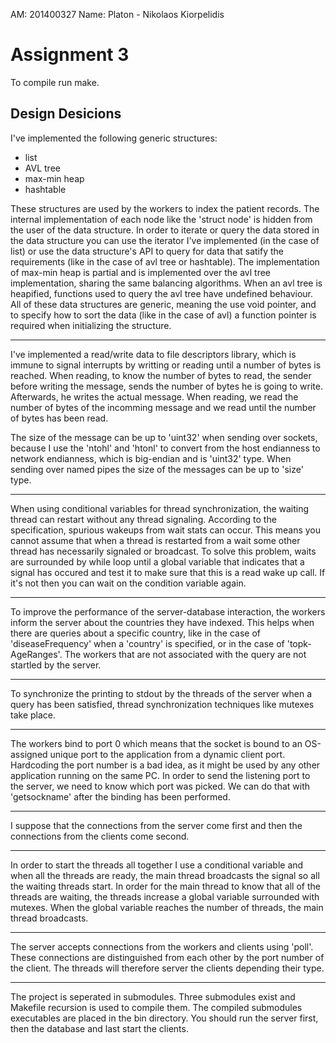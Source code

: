 AM: 201400327
Name: Platon - Nikolaos Kiorpelidis

# Assignment 3
To compile run make.

## Design Desicions
I've implemented the following generic structures:
* list
* AVL tree
* max-min heap
* hashtable

These structures are used by the workers to index the patient records.
The internal implementation of each node like the 'struct node' is hidden
from the user of the data structure. In order to iterate or query the data
stored in the data structure you can use the iterator I've implemented
(in the case of list) or use the data structure's API to query for data that
satify the requirements (like in the case of avl tree or hashtable).
The implementation of max-min heap is partial and is implemented over the
avl tree implementation, sharing the same balancing algorithms. When an avl tree
is heapified, functions used to query the avl tree have undefined behaviour.
All of these data structures are generic, meaning the use void pointer, and to
specify how to sort the data (like in the case of avl) a function pointer is
required when initializing the structure.

---

I've implemented a read/write data to file descriptors library, which is immune
to signal interrupts by writting or reading until a number of bytes is reached.
When reading, to know the number of bytes to read, the sender before writing the
message, sends the number of bytes he is going to write. Afterwards, he writes
the actual message. When reading, we read the number of bytes of the incomming
message and we read until the number of bytes has been read.

The size of the message can be up to 'uint32' when sending over sockets, because
I use the 'ntohl' and 'htonl' to convert from the host endianness to network
endianness, which is big-endian and is 'uint32' type. When sending over named
pipes the size of the messages can be up to 'size' type.

---

When using conditional variables for thread synchronization, the waiting thread
can restart without any thread signaling. According to the specification,
spurious wakeups from wait stats can occur. This means you cannot assume that
when a thread is restarted from a wait some other thread has necessarily
signaled or broadcast. To solve this problem, waits are surrounded by while loop
until a global variable that indicates that a signal has occured and test it to
make sure that this is a read wake up call. If it's not then you can wait on the
condition variable again.

---

To improve the performance of the server-database interaction, the workers
inform the server about the countries they have indexed. This helps when there
are queries about a specific country, like in the case of 'diseaseFrequency'
when a 'country' is specified, or in the case of 'topk-AgeRanges'. The workers
that are not associated with the query are not startled by the server.

---

To synchronize the printing to stdout by the threads of the server when a query
has been satisfied, thread synchronization techniques like mutexes take place.

---

The workers bind to port 0 which means that the socket is bound to an
OS-assigned unique port to the application from a dynamic client port.
Hardcoding the port number is a bad idea, as it might be used by any other
application running on the same PC. In order to send the listening port to the
server, we need to know which port was picked. We can do that with 'getsockname'
after the binding has been performed.

---

I suppose that the connections from the server come first and then the
connections from the clients come second.

---

In order to start the threads all together I use a conditional variable and when
all the threads are ready, the main thread broadcasts the signal so all the
waiting threads start. In order for the main thread to know that all of the
threads are waiting, the threads increase a global variable surrounded with
mutexes. When the global variable reaches the number of threads, the main thread
broadcasts.

---

The server accepts connections from the workers and clients using 'poll'. These
connections are distinguished from each other by the port number of the client.
The threads will therefore server the clients depending their type.

---

The project is seperated in submodules. Three submodules exist and Makefile
recursion is used to compile them. The compiled submodules executables are
placed in the bin directory. You should run the server first, then the database
and last start the clients.

